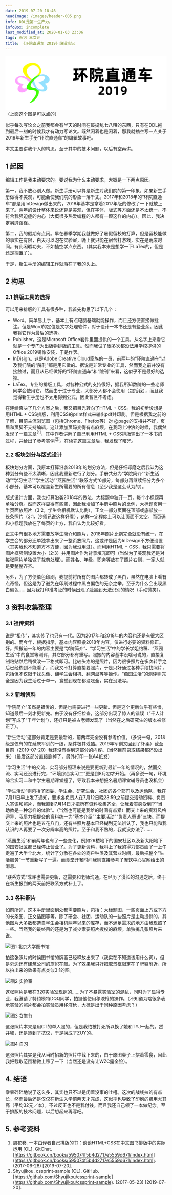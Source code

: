 ```yaml
---
date: 2019-07-20 18:46
headImage: /images/header-005.png
info: DDL是第一生产力。
infoBox: incomplete
last_modified_at: 2020-01-03 23:06
tags: 杂记 三次元
title: 《环院直通车 2019》编辑笔记
---
```

<div class="text-center"><a href="//pku-cese-su.github.io/2019-Fresh-Book/output.pdf"><img src="/images/header-005.png" class="headerPic"></a></div>
（上面这个图是可以点的）

似乎每次写论文之前我都会有半天的时间在鼓捣乱七八糟的东西，只有在DDL拖到最后一刻的时候我才有动力写论文。既然闲着也是闲着，那我就抽空写一点关于2019年新生手册“环院直通车”的编辑故事吧。

本文主要讲我个人的构思，至于其中的技术问题，以后有空再讲。

## 1 起因
编辑工作是我主动要求的。要说我为什么主动要求，大概是一下两点原因。

第一，我不放心别人做。新生手册可以算是新生对我们院的第一印象，如果新生手册做得不美观，可能会使我们院的形象一落千丈。2017年和2018年的“环院直通车”都是用InDesign做出来的，2018年基本是拿着2017年版的修改了一下就放上来了。两年的设计整体来说还算是美观，但在字体、版式等方面还是不太统一，不符合我强迫症的内心（大概很多热爱编程的人都有一颗这样的内心）。因此，我决定另辟蹊径。

第二，我的假期有点闲。早在春季学期我就做好了暑假留校的打算，但是留校能做的事实在有限，白天可以泡在实验室，晚上就只能在宿舍打游戏，实在是荒废时间。有此闲暇功夫，不如抽空学点东西。（其实我本来是想学一下LaTex的，但是还是搁置了）。

于是，新生手册的编辑工作就落在了我的头上。

## 2 构思
### 2.1 排版工具的选择
可以用来排版的工具有很多种，我首先构思了以下几个：

- Word。简单易上手，基本上有点电脑基础就能操作，而且还方便直接做批注。但是Word的定位是文字处理软件，对于设计一本书还是有些业余。因此我将它作为最后的选择。
- Publisher。这是Microsoft Office套件里面提供的一个工具，从名字上来看它就是一个专门为出版物排版的工具。然而我试了很多次都没法用学校提供的Office 2019镜像安装，于是作罢。
- InDisign。这是Adobe Creative Cloud家族的一员，前两年的“环院直通车”以及我们院的“院刊”都是用它做的。据说是非常专业的工具，然而我之前并没有接触过，而且从已经做好的“环院直通车”和“院刊”来看，这似乎不是最好的选择。
- LaTex。专业的排版工具，对各种公式的支持很好，据我所知数院的一些老师同学会使用它。然而由于过于专业，大部分人都不会使用（包括我），而且我觉得新生手册也不太用得到公式，因此暂且不考虑。

在连续否决了几个方案之后，我又把目光转向了HTML + CSS。我的初步设想是用HTML + CSS排版，利用CSS的print样式来输出pdf并印刷。但是根据我之前的了解，目前主流浏览器（包括Chrome、Firefox等）对 @page的支持并不好，页眉和页脚不支持编辑，这让添加页码变得有点麻烦。在我网上冲浪的时候，我偶然发现了一篇文章<sup>[[1](#ref-1)]</sup>，其中作者讲解了自己利用HTML + CSS排版输出了一本书的过程，并给出了参考实例<sup>[[2](#ref-2)]</sup>。在读完这篇文章后，我发现了曙光。

### 2.2 板块划分与版式设计
板块划分方面，我原本打算沿袭2018年的划分方法，但是仔细琢磨之后我认为这种划分有些不太清晰，因此我重新进行了划分。手册共分为“学院简介”“新生活动”“学习生活”“学生活动”“燕园生活”“联系方式”6部分，每部分再继续细分为多个小部分，基本可以覆盖新生所需要的所有信息（至少我是这么认为的）。

版式设计方面，我也打算沿袭2018年的做法，大标题单独开一页，每个小标题再单独分页。然而这样显得有些空，因此我增加了手册中照片的比例，大标题页用一半页面放照片（3:2，学生会相机默认比例），正文一部分页面在顶部或底部放一长条照片（3:1，沙师兄说这样好看），这样一定程度上可以让页面不太空。而页码和小标题我放在了每页的上方，我自认为比较好看。

正文中有很多地方需要放学生简介和照片，2018年照片比例完全就没有统一，在学生会的部分还单独拿出来了一整页放照片。这或许是因为InDesign不方便设置（其实我也不知道方不方便，因为我没用过）。而利用HTML + CSS，我只需要将图片框强制设置大小（2:3）并用图片作为背景填充即可（当然为了美观我还是对每张照片单独做了裁剪处理）。而姓名、年级、职务等放在了照片右侧，一家人就是要整整齐齐。

另外，为了方便单色印刷，我提前将所有的图片都转成了黑白，虽然在电脑上看有点奇怪，但这是为了避免在印刷过程中黑白偏色的无奈之举。至于为什么会出现黑白偏色……因为我打印准考证的时候出现了脸黑到无法识别的情况（手动微笑）。

## 3 资料收集整理
### 3.1 祖传资料
说是“祖传”，其实传了也只有一代。因为2017年和2018年的内容也还是有很大区别的。而今年，根据指示，基本内容照搬2018年内容，仅进行必要的资料修正。好。照搬前一年的内容主要是“学院简介”、“学习生活”中的学长学姐约稿、“燕园生活”中的食堂等测评，其它部分都有重写。照搬的内容基本没啥可说的，直接复制粘贴然后稍微改一下格式即可。比较头疼的是照片，因为很多照片在多次转手之后已经糊到不能看了，而我又不打算直接要照片，于是只好通过各种手段找照片，包括但不仅限于找头像、翻学生会相机、翻网盘等等操作。“燕园生活”的测评则完全是因为我生活过于单一，食堂到现在都没吃全，实在没法写。

### 3.2 新增资料
“学院简介”虽然是祖传的，但是也需要进行一些更新。但是这个更新似乎有些慢，知道最后一刻才更新完。由于没有仔细检查，这部分出现了惊人的错误（“千人计划”写成了“千年计划”），还好只是被占老师发现了（当然在之后研究生的版本被修正了）。

“新生活动”这部分肯定是要最新的，前两年完全没有参考价值。（多说一句，2018级是仅有的在延庆军训的一级，条件极其残酷。2019年军训又回到了怀柔）截至目前（2019-07-20）我还没有得到这部分的内容。（当然目前录取结果都还没出来）（最后这部分直接删掉了，另外打印一张A4纸发）

“学习生活”中的交流、实习部分照理来说是要更新到最新一年的情况的，然而交流、实习还没进行完，“环境综合实习二”更是到8月初才开始。（再多说一句，环境综合实习二和中学生暑期课堂撞了，导致我本来想报名暑期课堂辅导员也没机会）

“学生活动”则包括了团委、学生会、研究生会、社团的各个部门以及运动队，我在7月11日早上发了通知，要求各负责人在7月12日晚23:59之前提交活动资料、负责人寄语和照片，而我直到7月14日才把所有资料收集齐全，让我着实感受到了“当助教是一种怎样的体验”。（当然也可能是我给的时间有点紧）而交上来的资料风格迥异，我尽力把提交的资料统一为“基本介绍”“主要活动”“负责人寄语”三块。而提交上来的照片也是五花八门，还有些照片基本已经糊到无法辨认了，我也只能和我认识的人再要了一次分辨率高的照片。至于和我不熟的，我就没办法了……

“燕园生活”和前两年也有了一些变化，例如29楼地下的国安社区以及新太阳地下的国安社区都已经停止营业了。为了更新资料，我叫上了我的得力部员画了一上午走遍了大半个北大，统计了分散在各处的商户种类及其营业时间，最后把整个“生活服务”一节重新写了一遍。而食堂开餐时间我则直接参考了餐饮中心官网给出的消息。

“联系方式”或许也需要更新，这需要和老师沟通。在经历了漫长的沟通之后，终于在新生报到的两天前把联系方式补上了。

### 3.3 各种照片
如前所述，这本手册里面到处都需要照片，包括：大标题图、一些页面上方或下方的长条图、正文插图等等。除了研会、社团、运动队的一些照片是主动提供的，其他图片大多数都选自学生会相机两年以来的库存，而不满足需求的地方由我现照了一些。当然我的最终目的还是为了减少索要照片授权的麻烦。单独挑几张照片来说。

![图1 北京大学图书馆](https://pku-cese-su.github.io/2019-Fresh-Book/images/chap-xue-xi-sheng-huo.jpg)

拍这张照片的时候图书馆的牌匾已经释放出来了（我实在不知道该用什么词），但是旁边还有建筑公司的旗帜在飘。为了效果我只好把取景框限定在了牌匾附近，所以拍出来的效果有点类似3:1的图。

![图2 实验室](https://pku-cese-su.github.io/2019-Fresh-Book/images/head-shi-yan-shi.jpg)

这张照片是我在320实验室现照的……为了不暴露实验室的混乱，同时为了显得专业，我邀请了特约模特DQQ同学，拍摄他使用移液枪的操作。（不知道为啥很多表示实验的照片都会拍实验员用移液枪，大概是出于同种原因考虑？）

![图3 女生节](https://pku-cese-su.github.io/2019-Fresh-Book/images/figure-nv-sheng-jie.jpg)

这张照片本来是用CT的单人照的，但是我怕被打死所以换了她和TYJ一起的。然并卵，还是遭到了抗议，于是换成了ZUY的。

![图4 自习](https://pku-cese-su.github.io/2019-Fresh-Book/images/head-zi-xi.jpg)

这张照片其实是我从当时招新的照片中截下来的，由于原图桌子上摆着零食，因此我把截取范围稍微上移了一下（当然还是没有让WZC露全脸）。

## 4. 结语
零零碎碎地说了这么多，其实也只不过是闲着没事的吐槽。这次的战线拉的有点长，然而最后还是仅仅在新生入学前两天才完成，这似乎也导致了印刷的费用尤其高（平均32元／本）。不过反正也不是我付钱，而且我还自己领了一本做纪念。至于排版的技术问题，以后想起来再写吧。

## 5. 参考资料
1. <span id="ref-1"></span>周花卷. 一本由译者自己排版的书：谈谈HTML+CSS在中文图书排版中的实际运用 [OL]. GitChat. [https://gitbook.cn/books/595074f5b4d2717e5559d671/index.html](https://gitbook.cn/books/595074f5b4d2717e5559d671/index.html). (2017-06-28) [2019-07-20].
2. <span id="ref-2"></span>Shyujikou. cssprint-sample [OL]. GitHub. [https://github.com/Shyujikou/cssprint-sample](https://github.com/Shyujikou/cssprint-sample). (2017-05-23) [2019-07-20].